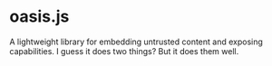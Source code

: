 oasis.js
========

A lightweight library for embedding untrusted content and exposing capabilities. I guess it does two things? But it does them well.